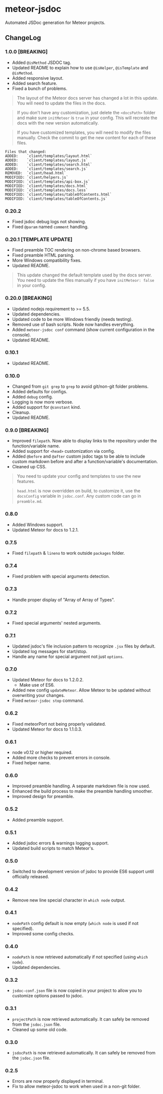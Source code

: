 meteor-jsdoc
=========================

Automated JSDoc generation for Meteor projects.

## ChangeLog

### 1.0.0 [BREAKING]

- Added `@isMethod` JSDOC tag.
- Updated README to explain how to use `@isHelper`, `@isTemplate` and `@isMethod`.
- Added responsive layout.
- Added search feature.
- Fixed a bunch of problems.

> The layout of the Meteor docs server has changed a lot in this update. You will need to update the files in the docs.

> If you don't have any customization, just delete the `<docsPath>` folder and make sure `initMeteor` is `true` in your config. This will recreate the docs with the new version automatically.

> If you have customized templates, you will need to modify the files manually. Check the commit to get the new content for each of these files.
```
Files that changed:
ADDED:    `client/templates/layout.html`
ADDED:    `client/templates/layout.js`
ADDED:    `client/templates/search.html`
ADDED:    `client/templates/search.js`
REMOVED:  `client/head.html`
MODIFIED: `client/helpers.js`
MODIFIED: `client/templates/api-box.js`
MODIFIED: `client/templates/docs.html`
MODIFIED: `client/templates/docs.less`
MODIFIED: `client/templates/tableOfContents.html`
MODIFIED: `client/templates/tableOfContents.js`
```

### 0.20.2

- Fixed jsdoc debug logs not showing.
- Fixed `@param` named `comment` handling.

### 0.20.1 [TEMPLATE UPDATE]

- Fixed preamble TOC rendering on non-chrome based browsers.
- Fixed preamble HTML parsing.
- More Windows compatibility fixes.
- Updated README.

> This update changed the default template used by the docs server. You need to update the files manually if you have `initMeteor: false` in your config.

### 0.20.0 [BREAKING]

- Updated nodejs requirement to >= 5.5.
- Updated dependencies.
- Updated code to be more Windows friendly (needs testing).
- Removed use of bash scripts. Node now handles everything.
- Added `meteor-jsdoc conf` command (show current configuration in the console).
- Updated README.

### 0.10.1

- Updated README.

### 0.10.0

- Changed from `git grep` to `grep` to avoid git/non-git folder problems.
- Added defaults for configs.
- Added `debug` config.
- Logging is now more verbose.
- Added support for `@constant` kind.
- Cleanup.
- Updated README.

### 0.9.0 [BREAKING]

- Improved `filepath`. Now able to display links to the repository under the function/variable name.
- Added support for `<head>` customization via config.
- Added `@before` and `@after` custom jsdoc tags to be able to include custom markdown before and after a function/variable's documentation.
- Cleaned up CSS.

> You need to update your config and templates to use the new features.

> `head.html` is now overridden on build, to customize it, use the `docsConfig` variable in `jsdoc.conf`. Any custom code can go in `preamble.md`.

### 0.8.0

- Added Windows support.
- Updated Meteor for docs to 1.2.1.

### 0.7.5

- Fixed `filepath` & `lineno` to work outside `packages` folder.

### 0.7.4

- Fixed problem with special arguments detection.

### 0.7.3

- Handle proper display of "Array of Array of Types".

### 0.7.2

- Fixed special arguments' nested arguments.

### 0.7.1

- Updated jsdoc's file inclusion pattern to recognize `.jsx` files by default.
- Updated log messages for start/stop.
- Handle any name for special argument not just `options`.

### 0.7.0

- Updated Meteor for docs to 1.2.0.2.
  - Make use of ES6.
- Added new config `updateMeteor`. Allow Meteor to be updated without overwriting your changes.
- Fixed `meteor-jsdoc stop` command.

### 0.6.2

- Fixed meteorPort not being properly validated.
- Updated Meteor for docs to 1.1.0.3.

### 0.6.1

- node v0.12 or higher required.
- Added more checks to prevent errors in console.
- Fixed helper name.

### 0.6.0

- Improved preamble handling. A separate markdown file is now used.
- Enhanced the build process to make the preamble handling smoother.
- Improved design for preamble.

### 0.5.2

- Added preamble support.

### 0.5.1

- Added jsdoc errors & warnings logging support.
- Updated build scripts to match Meteor's.

### 0.5.0

- Switched to development version of jsdoc to provide ES6 support until officially released.

### 0.4.2

- Remove new line special character in `which node` output.

### 0.4.1

- `nodePath` config default is now empty (`which node` is used if not specified).
- Improved some config checks.

### 0.4.0

- `nodePath` is now retrieved automatically if not specified (using `which node`).
- Updated dependencies.

### 0.3.2

- `jsdoc-conf.json` file is now copied in your project to allow you to customize options passed to jsdoc.

### 0.3.1

- `projectPath` is now retrieved automatically. It can safely be removed from the `jsdoc.json` file.
- Cleaned up some old code.

### 0.3.0

- `jsdocPath` is now retrieved automatically. It can safely be removed from the `jsdoc.json` file.

### 0.2.5

- Errors are now properly displayed in terminal.
- Fix to allow meteor-jsdoc to work when used in a non-git folder.
